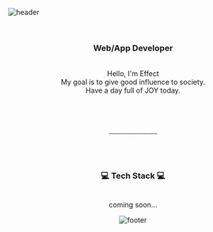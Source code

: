 ![header](https://capsule-render.vercel.app/api?type=waving&&color=gradient&height=100&section=header&fontSize=90)


<div align = "center">

<br/>
<h3>Web/App Developer</h3><br/>
Hello, I'm Effect<br/>
My goal is to give good influence to society.<br/>
Have a day full of JOY today.


<br/><br/>

﹏﹏﹏﹏﹏﹏﹏

<br/><br/>
 
<h3>💻 Tech Stack 💻</h3>
 
<br/>
 coming soon...
<br/>

![footer](https://capsule-render.vercel.app/api?type=waving&&color=gradient&height=100&section=footer&fontSize=90)



